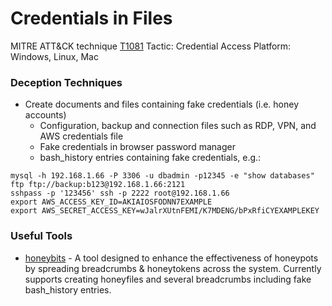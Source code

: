 # Credentials in Files

MITRE ATT&CK technique [T1081](https://attack.mitre.org/wiki/Technique/T1081)
Tactic: Credential Access
Platform: Windows, Linux, Mac

### Deception Techniques
* Create documents and files containing fake credentials (i.e. honey accounts)
  * Configuration, backup and connection files such as RDP, VPN, and AWS credentials file
  * Fake credentials in browser password manager
  * bash_history entries containing fake credentials, e.g.:
```
mysql -h 192.168.1.66 -P 3306 -u dbadmin -p12345 -e "show databases"
ftp ftp://backup:b123@192.168.1.66:2121
sshpass -p '123456' ssh -p 2222 root@192.168.1.66
export AWS_ACCESS_KEY_ID=AKIAIOSFODNN7EXAMPLE
export AWS_SECRET_ACCESS_KEY=wJalrXUtnFEMI/K7MDENG/bPxRfiCYEXAMPLEKEY
```


### Useful Tools
* [honeybits](https://github.com/0x4D31/honeybits) - A tool designed to enhance the effectiveness of honeypots by spreading breadcrumbs & honeytokens across the system. Currently supports creating honeyfiles and several breadcrumbs including fake bash_history entries.